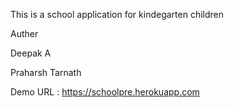  This is a school application for kindegarten children
 
 
 Auther
 
 Deepak A
 
 Praharsh Tarnath
 
 
 Demo URL : https://schoolpre.herokuapp.com
